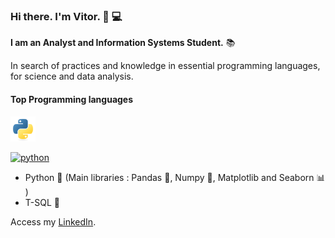 ### Hi there. I'm Vitor. 👋 💻 

**I am an Analyst and Information Systems Student.** 📚

In search of practices and knowledge in essential programming languages, for science and data analysis.

#### Top Programming languages

<p align="left"><div> <a href="https://www.python.org" target="_blank"> <img src="https://raw.githubusercontent.com/devicons/devicon/master/icons/python/python-original.svg" alt="python" width="40" height="40"/></a> </a> </p> <p align="left">
<p align="left"><div> <a href="https://www.python.org" target="_blank"> <img src="[https://raw.githubusercontent.com/devicons/devicon/master/icons/python/python-original.svg](https://encrypted-tbn0.gstatic.com/images?q=tbn:ANd9GcSAK_p8luU2Q0b-PBQnIZC9jqD46ugFSllE4Q&usqp=CAU)" alt="python" width="40" height="40"/></a> </a> </p> <p align="left">
  
  
  
- Python 🐍 (Main libraries : Pandas 🐼, Numpy 🔳, Matplotlib and Seaborn 📊 )
- T-SQL 🎲

Access my [LinkedIn](https://www.linkedin.com/in/vitor-duarte-bem-3b0673166/). 

<!--
**Vvitoor21/Vvitoor21** is a ✨ _special_ ✨ repository because its `README.md` (this file) appears on your GitHub profile.

Here are some ideas to get you started:

- 🔭 I’m currently working on ...
- 🌱 I’m currently learning ...
- 👯 I’m looking to collaborate on ...
- 🤔 I’m looking for help with ...
- 💬 Ask me about ...
- 📫 How to reach me: ...
- 😄 Pronouns: ...
- ⚡ Fun fact: ...
-->
